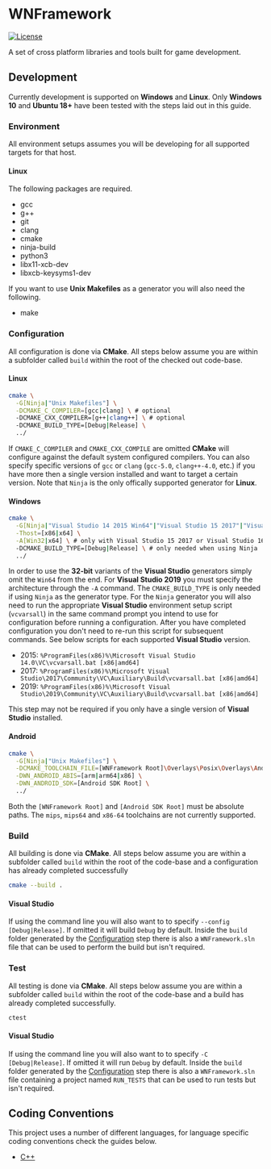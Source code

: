 # WNFramework

[![License]](LICENSE)

A set of cross platform libraries and tools built for game development.

## Development

Currently development is supported on **Windows** and **Linux**. Only
**Windows 10** and **Ubuntu 18+** have been tested with the steps laid out in
this guide.

### Environment

All environment setups assumes you will be developing for all supported targets
for that host.

#### Linux

The following packages are required.

* gcc
* g++
* git
* clang
* cmake
* ninja-build
* python3
* libx11-xcb-dev
* libxcb-keysyms1-dev

If you want to use **Unix Makefiles** as a generator you will also need the
following.

* make

### Configuration

All configuration is done via **CMake**. All steps below assume you are within a
subfolder called `build` within the root of the checked out code-base.

#### Linux

```sh
cmake \
  -G[Ninja|"Unix Makefiles"] \
  -DCMAKE_C_COMPILER=[gcc|clang] \ # optional
  -DCMAKE_CXX_COMPILER=[g++|clang++] \ # optional
  -DCMAKE_BUILD_TYPE=[Debug|Release] \
  ../
```

If `CMAKE_C_COMPILER` and `CMAKE_CXX_COMPILE` are omitted **CMake** will
configure against the default system configured compilers. You can also specify
specific versions of `gcc` or `clang` (`gcc-5.0`, `clang++-4.0`, etc.) if you
have more then a single version installed and want to target a certain version.
Note that `Ninja` is the only offically supported generator for **Linux**.

#### Windows

```sh
cmake \
  -G[Ninja|"Visual Studio 14 2015 Win64"|"Visual Studio 15 2017"|"Visual Studio 16 2019"] \
  -Thost=[x86|x64] \
  -A[Win32|x64] \ # only with Visual Studio 15 2017 or Visual Studio 16 2019 generators
  -DCMAKE_BUILD_TYPE=[Debug|Release] \ # only needed when using Ninja
  ../
```

In order to use the **32-bit** variants of the **Visual Studio** generators
simply omit the `Win64` from the end. For **Visual Studio 2019** you must
specify the architecture through the `-A` command. The `CMAKE_BUILD_TYPE` is
only needed if using `Ninja` as the generator type. For the `Ninja` generator
you will also need to run the appropriate **Visual Studio** environment setup
script (`vcvarsall`) in the same command prompt you intend to use for
configuration before running a configuration. After you have completed
configuration you don't need to re-run this script for subsequent commands. See
below scripts for each supported **Visual Studio** version.

* 2015: `%ProgramFiles(x86)%\Microsoft Visual Studio 14.0\VC\vcvarsall.bat [x86|amd64]`
* 2017: `%ProgramFiles(x86)%\Microsoft Visual Studio\2017\Community\VC\Auxiliary\Build\vcvarsall.bat [x86|amd64]`
* 2019: `%ProgramFiles(x86)%\Microsoft Visual Studio\2019\Community\VC\Auxiliary\Build\vcvarsall.bat [x86|amd64]`

This step may not be required if you only have a single version of
**Visual Studio** installed.

#### Android

```sh
cmake \
  -G[Ninja|"Unix Makefiles"] \
  -DCMAKE_TOOLCHAIN_FILE=[WNFramework Root]\Overlays\Posix\Overlays\Android\android.toolchain.cmake \
  -DWN_ANDROID_ABIS=[arm|arm64|x86] \
  -DWN_ANDROID_SDK=[Android SDK Root] \
  ../
```

Both the `[WNFramework Root]` and `[Android SDK Root]` must be absolute paths.
The `mips`, `mips64` and `x86-64` toolchains are not currently supported.

### Build

All building is done via **CMake**. All steps below assume you are within a
subfolder called `build` within the root of the code-base and a configuration
has already completed successfully

```sh
cmake --build .
```

#### Visual Studio

If using the command line you will also want to to specify
`--config [Debug|Release]`. If omitted it will build `Debug` by default. Inside
the `build` folder generated by the [Configuration](#windows) step there is also
a `WNFramework.sln` file that can be used to perform the build but isn't
required.

### Test

All testing is done via **CMake**. All steps below assume you are within a
subfolder called `build` within the root of the code-base and a build has
already completed successfully.

```sh
ctest
```

#### Visual Studio

If using the command line you will also want to to specify `-C [Debug|Release]`.
If omitted it will run `Debug` by default. Inside the `build` folder generated
by the [Configuration](#windows) step there is also a `WNFramework.sln` file
containing a project named `RUN_TESTS` that can be used to run tests but isn't
required.

## Coding Conventions

This project uses a number of different languages, for language specific coding
conventions check the guides below.

* [C++](documents/coding-conventions/cpp.md)

<!-- external links -->
[License]: https://img.shields.io/github/license/WNProject/WNFramework?label=License
